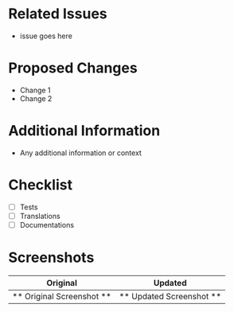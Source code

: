 # Related Issues
- issue goes here
  
# Proposed Changes
- Change 1
- Change 2
  
# Additional Information
- Any additional information or context
  
# Checklist
- [ ] Tests
- [ ] Translations
- [ ] Documentations

# Screenshots

Original             |  Updated
:-------------------------:|:-------------------------:
** Original Screenshot **  |  ** Updated Screenshot **
